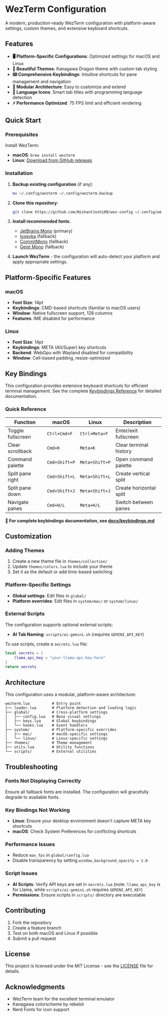 # WezTerm Configuration

A modern, production-ready WezTerm configuration with platform-aware settings, custom themes, and extensive keyboard shortcuts.

## Features

- **🖥️ Platform-Specific Configurations**: Optimized settings for macOS and Linux
- **🎨 Beautiful Themes**: Kanagawa Dragon theme with custom tab styling
- **⌨️ Comprehensive Keybindings**: Intuitive shortcuts for pane management and navigation
- **🔧 Modular Architecture**: Easy to customize and extend
- **📱 Language Icons**: Smart tab titles with programming language detection
- **⚡ Performance Optimized**: 75 FPS limit and efficient rendering

## Quick Start

### Prerequisites

Install WezTerm:
- **macOS**: `brew install wezterm`
- **Linux**: [Download from GitHub releases](https://github.com/wez/wezterm/releases)

### Installation

1. **Backup existing configuration** (if any):
   ```bash
   mv ~/.config/wezterm ~/.config/wezterm.backup
   ```

2. **Clone this repository**:
   ```bash
   git clone https://github.com/NishantJoshi00/wez-config ~/.config/wezterm
   ```

3. **Install recommended fonts**:
   - [JetBrains Mono](https://github.com/JetBrains/JetBrainsMono) (primary)
   - [Iosevka](https://github.com/be5invis/Iosevka) (fallback)
   - [CommitMono](https://github.com/eigilnikolajsen/commit-mono) (fallback)
   - [Geist Mono](https://github.com/vercel/geist-font) (fallback)

4. **Launch WezTerm** - the configuration will auto-detect your platform and apply appropriate settings.

## Platform-Specific Features

### macOS
- **Font Size**: 14pt
- **Keybindings**: CMD-based shortcuts (familiar to macOS users)
- **Window**: Native fullscreen support, 128 columns
- **Features**: IME disabled for performance

### Linux
- **Font Size**: 14pt  
- **Keybindings**: META (Alt/Super) key shortcuts
- **Backend**: WebGpu with Wayland disabled for compatibility
- **Window**: Cell-based padding, resize-optimized

## Key Bindings

This configuration provides extensive keyboard shortcuts for efficient terminal management. See the complete [Keybindings Reference](docs/keybindings.md) for detailed documentation.

### Quick Reference

| Function | macOS | Linux | Description |
|----------|-------|-------|-------------|
| Toggle fullscreen | `Ctrl+Cmd+F` | `Ctrl+Meta+F` | Enter/exit fullscreen |
| Clear scrollback | `Cmd+K` | `Meta+K` | Clear terminal history |
| Command palette | `Cmd+Shift+P` | `Meta+Shift+P` | Open command palette |
| Split pane right | `Cmd+Shift+L` | `Meta+Shift+L` | Create vertical split |
| Split pane down | `Cmd+Shift+J` | `Meta+Shift+J` | Create horizontal split |
| Navigate panes | `Cmd+H/L` | `Meta+H/L` | Switch between panes |

**📖 For complete keybindings documentation, see [docs/keybindings.md](docs/keybindings.md)**

## Customization

### Adding Themes
1. Create a new theme file in `themes/collection/`
2. Update `themes/colors.lua` to include your theme
3. Set it as the default or add time-based switching

### Platform-Specific Settings
- **Global settings**: Edit files in `global/`
- **Platform overrides**: Edit files in `system/mac/` or `system/linux/`

### External Scripts
The configuration supports optional external scripts:
- **AI Tab Naming**: `scripts/ai-gemini.sh` (requires `GEMINI_API_KEY`)

To use scripts, create a `secrets.lua` file:
```lua
local secrets = {
    llama_api_key = "your-llama-api-key-here"
}
return secrets
```

## Architecture

This configuration uses a modular, platform-aware architecture:

```
wezterm.lua          # Entry point
├── loader.lua       # Platform detection and loading logic
├── global/          # Cross-platform settings
│   ├── config.lua   # Base visual settings
│   ├── keys.lua     # Global keybindings
│   └── hooks.lua    # Event handlers
├── system/          # Platform-specific overrides
│   ├── mac/         # macOS-specific settings
│   └── linux/       # Linux-specific settings
├── themes/          # Theme management
├── utils.lua        # Utility functions
└── scripts/         # External utilities
```

## Troubleshooting

### Fonts Not Displaying Correctly
Ensure all fallback fonts are installed. The configuration will gracefully degrade to available fonts.

### Key Bindings Not Working
- **Linux**: Ensure your desktop environment doesn't capture META key shortcuts
- **macOS**: Check System Preferences for conflicting shortcuts

### Performance Issues
- Reduce `max_fps` in `global/config.lua`
- Disable transparency by setting `window_background_opacity = 1.0`

### Script Issues
- **AI Scripts**: Verify API keys are set in `secrets.lua` (note: `llama_api_key` is for Llama, while `scripts/ai-gemini.sh` requires `GEMINI_API_KEY`)
- **Permissions**: Ensure scripts in `scripts/` directory are executable

## Contributing

1. Fork the repository
2. Create a feature branch
3. Test on both macOS and Linux if possible
4. Submit a pull request

## License

This project is licensed under the MIT License - see the [LICENSE](LICENSE) file for details.

## Acknowledgments

- WezTerm team for the excellent terminal emulator
- Kanagawa colorscheme by rebelot
- Nerd Fonts for icon support
